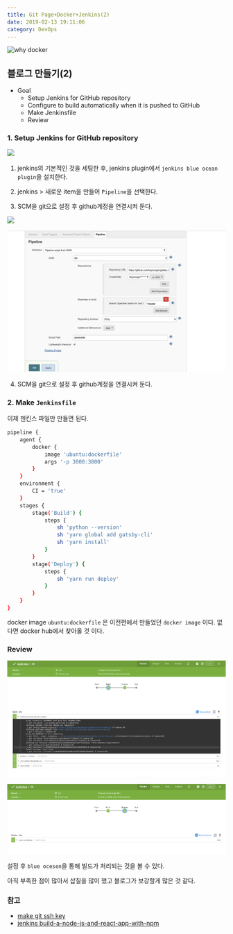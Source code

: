 ```yaml
---
title: Git Page+Docker+Jenkins(2)
date: 2019-02-13 19:11:06
category: DevOps
---
```

![why docker](https://www.docker.com/sites/default/files/d8/2018-11/docker-containerized-and-vm-transparent-bg.png)

## 블로그 만들기(2)

* Goal
  * Setup Jenkins for GitHub repository
  * Configure to build automatically when it is pushed to GitHub
  * Make Jenkinsfile
  * Review

### 1. Setup Jenkins for GitHub repository

![](https://jenkins.io/doc/book/resources/tutorials/setup-jenkins-01-unlock-jenkins-page.jpg)

1. jenkins의 기본적인 것을 세팅한 후, jenkins plugin에서 `jenkins blue ocean plugin`을 설치한다.

2. jenkins > 새로운 item을 만들어 `Pipeline`을 선택한다.

3. SCM을 git으로 설정 후 github계정을 연결시켜 둔다.

![](https://t1.daumcdn.net/cfile/tistory/9974A8485BFB4AD92C)

![](./images/pipline.png)

4. SCM을 git으로 설정 후 github계정을 연결시켜 둔다.

### 2. Make `Jenkinsfile`

이제 젠킨스 파일만 만들면 된다.

```sh
pipeline {
    agent {
        docker {
            image 'ubuntu:dockerfile'
            args '-p 3000:3000'
        }
    }
    environment {
        CI = 'true' 
    }
    stages {
        stage('Build') {
            steps {
                sh 'python --version'
                sh 'yarn global add gatsby-cli'
                sh 'yarn install'
            }
        }
        stage('Deploy') { 
            steps {
                sh 'yarn run deploy' 
            }
        }
    }
}
```

docker image `ubuntu:dockerfile` 은 이전편에서 만들었던 `docker image` 이다.
없다면 docker hub에서 찾아올 것 이다.

### Review

![](images/build_success_1.png)

![](images/build_success_2.png)

설정 후 `blue ocesen`을 통해 빌드가 처리되는 것을 볼 수 있다.

아직 부족한 점이 많아서 삽질을 많이 했고 블로그가 보강할게 많은 것 같다.

### 참고

* [make git ssh key](https://jootc.com/p/201905122827)
* [jenkins build-a-node-js-and-react-app-with-npm](https://jenkins.io/doc/tutorials/build-a-node-js-and-react-app-with-npm/#on-macos-and-linux)
